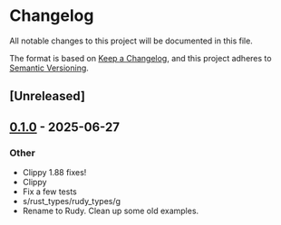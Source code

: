 # Changelog

All notable changes to this project will be documented in this file.

The format is based on [Keep a Changelog](https://keepachangelog.com/en/1.0.0/),
and this project adheres to [Semantic Versioning](https://semver.org/spec/v2.0.0.html).

## [Unreleased]

## [0.1.0](https://github.com/samscott89/rudy/releases/tag/rudy-lldb-v0.1.0) - 2025-06-27

### Other

- Clippy 1.88 fixes!
- Clippy
- Fix a few tests
- s/rust_types/rudy_types/g
- Rename to Rudy. Clean up some old examples.
